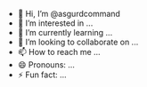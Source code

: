 - 👋 Hi, I’m @asgurdcommand
- 👀 I’m interested in ...
- 🌱 I’m currently learning ...
- 💞️ I’m looking to collaborate on ...
- 📫 How to reach me ...
- 😄 Pronouns: ...
- ⚡ Fun fact: ...

<!---
asgurdcommand/asgurdcommand is a ✨ special ✨ repository because its `README.md` (this file) appears on your GitHub profile.
You can click the Preview link to take a look at your changes.
--->
